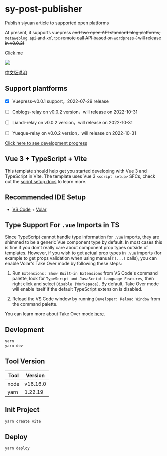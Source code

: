 # sy-post-publisher

Publish siyuan article to supported open platforms

At present, it supports vuepress ~~and two open API standard blog platforms, <code>metaweblog api</code> and <code>xmlrpc</code> remote call API based on <code>wordpress</code> ( will release in v0.0.2)~~

<a href="https://img1.terwergreen.com/api/public/20220729233245.gif" target="_blank" >Click me</a>

![](img/v001.gif)

[中文版说明](README-zh_CN.md)

## Support plantforms

* [X] Vuepress-v0.0.1 support，2022-07-29 release

* [ ] Cnblogs-relay on v0.0.2 version，will release on 2022-10-31

* [ ] Liandi-relay on v0.0.2 version，will release on 2022-10-31

* [ ] Yueque-relay on v0.0.2 version，will release on 2022-10-31

[Click here to see development progress](https://github.com/users/terwer/projects/1/views/1)

## Vue 3 + TypeScript + Vite

This template should help get you started developing with Vue 3 and TypeScript in Vite. The template uses Vue 3 `<script setup>` SFCs, check out the [script setup docs](https://v3.vuejs.org/api/sfc-script-setup.html#sfc-script-setup) to learn more.

## Recommended IDE Setup

* [VS Code](https://code.visualstudio.com/) + [Volar](https://marketplace.visualstudio.com/items?itemName=Vue.volar)

## Type Support For `.vue` Imports in TS

Since TypeScript cannot handle type information for `.vue` imports, they are shimmed to be a generic Vue component type by default. In most cases this is fine if you don't really care about component prop types outside of templates. However, if you wish to get actual prop types in `.vue` imports (for example to get props validation when using manual `h(...)` calls), you can enable Volar's Take Over mode by following these steps:

1. Run `Extensions: Show Built-in Extensions` from VS Code's command palette, look for `TypeScript and JavaScript Language Features`, then right click and select `Disable (Workspace)`. By default, Take Over mode will enable itself if the default TypeScript extension is disabled.

2. Reload the VS Code window by running `Developer: Reload Window` from the command palette.

You can learn more about Take Over mode [here](https://github.com/johnsoncodehk/volar/discussions/471).

## Devlopment

```bash
yarn
yarn dev
```

## Tool Version

|Tool|Version|
| ------| ----------|
|node|v16.16.0|
|yarn|1.22.19|

## Init Project

```bash
yarn create vite
```

## Deploy

```bash
yarn deploy
```